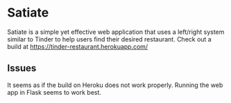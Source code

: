 # Satiate
Satiate is a simple yet effective web application that uses a left/right system similar to Tinder to help users find their desired restaurant.
Check out a build at https://tinder-restaurant.herokuapp.com/

## Issues
It seems as if the build on Heroku does not work properly. Running the web app in Flask seems to work best.
